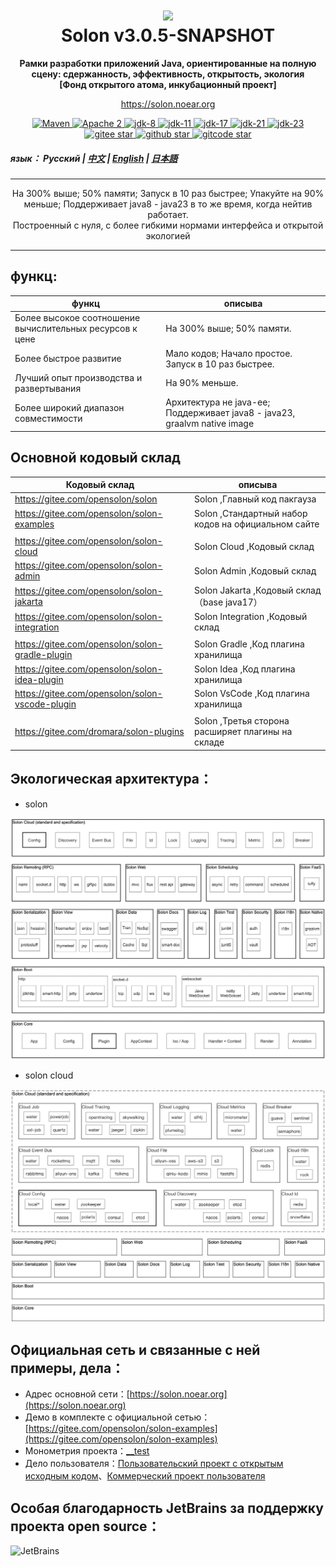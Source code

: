 <h1 align="center" style="text-align:center;">
<img src="solon_icon.png" width="128" />
<br />
Solon v3.0.5-SNAPSHOT
</h1>
<p align="center">
	<strong>Рамки разработки приложений Java, ориентированные на полную сцену: сдержанность, эффективность, открытость, экология</strong>
    <br/>
    <strong>[Фонд открытого атома, инкубационный проект]</strong>
</p>
<p align="center">
	<a href="https://solon.noear.org/">https://solon.noear.org</a>
</p>

<p align="center">
    <a target="_blank" href="https://central.sonatype.com/search?q=org.noear%3Asolon-parent">
        <img src="https://img.shields.io/maven-central/v/org.noear/solon.svg?label=Maven%20Central" alt="Maven" />
    </a>
    <a target="_blank" href="LICENSE">
		<img src="https://img.shields.io/:License-Apache2-blue.svg" alt="Apache 2" />
	</a>
    <a target="_blank" href="https://www.oracle.com/java/technologies/javase/javase-jdk8-downloads.html">
		<img src="https://img.shields.io/badge/JDK-8-green.svg" alt="jdk-8" />
	</a>
    <a target="_blank" href="https://www.oracle.com/java/technologies/javase/jdk11-archive-downloads.html">
		<img src="https://img.shields.io/badge/JDK-11-green.svg" alt="jdk-11" />
	</a>
    <a target="_blank" href="https://www.oracle.com/java/technologies/javase/jdk17-archive-downloads.html">
		<img src="https://img.shields.io/badge/JDK-17-green.svg" alt="jdk-17" />
	</a>
    <a target="_blank" href="https://www.oracle.com/java/technologies/javase/jdk21-archive-downloads.html">
		<img src="https://img.shields.io/badge/JDK-21-green.svg" alt="jdk-21" />
	</a>
    <a target="_blank" href="https://www.oracle.com/java/technologies/javase/jdk23-archive-downloads.html">
		<img src="https://img.shields.io/badge/JDK-23-green.svg" alt="jdk-23" />
	</a>
    <br />
    <a target="_blank" href='https://gitee.com/opensolon/solon/stargazers'>
		<img src='https://gitee.com/opensolon/solon/badge/star.svg' alt='gitee star'/>
	</a>
    <a target="_blank" href='https://github.com/opensolon/solon/stargazers'>
		<img src="https://img.shields.io/github/stars/opensolon/solon.svg?style=flat&logo=github" alt="github star"/>
	</a>
    <a target="_blank" href='https://gitcode.com/opensolon/solon/star'>
		<img src='https://gitcode.com/opensolon/solon/star/badge.svg' alt='gitcode star'/>
	</a>
</p>


##### язык： Русский | [中文](README_CN.md)  | [English](README_EN.md) | [日本語](README_JP.md)

<hr />

<p align="center">
На 300% выше; 50% памяти; Запуск в 10 раз быстрее; Упакуйте на 90% меньше; Поддерживает java8 - java23 в то же время, когда нейтив работает.
<br/>
Построенный с нуля, с более гибкими нормами интерфейса и открытой экологией
</p>
<hr />

## функц:


| функц      |  описыва | 
|---------| -------------------- | 
| Более высокое соотношение вычислительных ресурсов к цене | На 300% выше; 50% памяти.    |
| Более быстрое развитие | Мало кодов; Начало простое. Запуск в 10 раз быстрее.     |
| Лучший опыт производства и развертывания | На 90% меньше.     |
| Более широкий диапазон совместимости | Архитектура не java-ee; Поддерживает java8 - java23, graalvm native image     |


## Основной кодовый склад


| Кодовый склад                                    | описыва                                             | 
|--------------------------------------------------|-----------------------------------------------------| 
| https://gitee.com/opensolon/solon                | Solon ,Главный код пакгауза                         | 
| https://gitee.com/opensolon/solon-examples       | Solon ,Стандартный набор кодов на официальном сайте |
|                                                  |                                                     |
| https://gitee.com/opensolon/solon-cloud          | Solon Cloud ,Кодовый склад                          | 
| https://gitee.com/opensolon/solon-admin          | Solon Admin ,Кодовый склад                          | 
| https://gitee.com/opensolon/solon-jakarta        | Solon Jakarta ,Кодовый склад（base java17）           | 
| https://gitee.com/opensolon/solon-integration    | Solon Integration ,Кодовый склад                    | 
|                                                  |                                                     |
| https://gitee.com/opensolon/solon-gradle-plugin  | Solon Gradle ,Код плагина хранилища                 | 
| https://gitee.com/opensolon/solon-idea-plugin    | Solon Idea ,Код плагина хранилища                   | 
| https://gitee.com/opensolon/solon-vscode-plugin  | Solon VsCode ,Код плагина хранилища                 | 
|                                                  |                                                     |
| https://gitee.com/dromara/solon-plugins          | Solon ,Третья сторона расширяет плагины на складе                                             | 



## Экологическая архитектура：

* solon

<img src="solon_schema.png" width="700" />

* solon cloud

<img src="solon_cloud_schema.png" width="700" />

## Официальная сеть и связанные с ней примеры, дела：

* Адрес основной сети：[https://solon.noear.org](https://solon.noear.org)
* Демо в комплекте с официальной сетью：[https://gitee.com/opensolon/solon-examples](https://gitee.com/opensolon/solon-examples)
* Монометрия проекта：[__test](./__test/) 
* Дело пользователя：[Пользовательский проект с открытым исходным кодом](https://solon.noear.org/article/555)、[Коммерческий проект пользователя](https://solon.noear.org/article/cases)


## Особая благодарность JetBrains за поддержку проекта open source：

<a href="https://jb.gg/OpenSourceSupport">
  <img src="https://user-images.githubusercontent.com/8643542/160519107-199319dc-e1cf-4079-94b7-01b6b8d23aa6.png" align="left" height="100" width="100"  alt="JetBrains">
</a>

